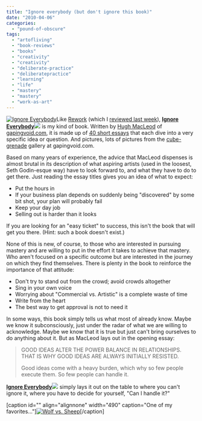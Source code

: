 ```yaml
---
title: "Ignore everybody (but don't ignore this book)"
date: "2010-04-06"
categories: 
  - "pound-of-obscure"
tags: 
  - "artofliving"
  - "book-reviews"
  - "books"
  - "creativity"
  - "creativity"
  - "deliberate-practice"
  - "deliberatepractice"
  - "learning"
  - "life"
  - "mastery"
  - "mastery"
  - "work-as-art"
---
```


[![](images/ie222jpeg1-265x400.jpg "Ignore Everybody")](http://gapingvoid.com/books/)Like [Rework](http://www.amazon.com/gp/product/0307463745?ie=UTF8&tag=gbrettmiller-20&linkCode=as2&camp=1789&creative=9325&creativeASIN=0307463745) (which I [reviewed last week](http://blog.gbrettmiller.com/rework-a-review/)), [**Ignore Everybody**](http://www.amazon.com/gp/product/159184259X?ie=UTF8&tag=gbrettmiller-20&linkCode=as2&camp=1789&creative=9325&creativeASIN=159184259X ": and 39 Other Keys to Creativity")![](http://www.assoc-amazon.com/e/ir?t=gbrettmiller-20&l=as2&o=1&a=159184259X) is my kind of book. Written by [Hugh MacLeod](http://gapingvoid.com/about/) of [gapingvoid.com](http://www.gapingvoid.com), it is made up of [40 short essays](http://gapingvoid.com/books/ "A list of most of the essays and excerpt of some...") that each dive into a very specific idea or question. And pictures, lots of pictures from the [cube-grenade](http://gapingvoid.com/2009/05/25/httpgapingvoid-com20090525now-accepting-private-commissions-for-moleskines-and-cube-grenades/) gallery at gapingvoid.com.

Based on many years of experience, the advice that MacLeod dispenses is almost brutal in its description of what aspiring artists (used in the loosest, Seth Godin-esque way) have to look forward to, and what they have to do to get there. Just reading the essay titles gives you an idea of what to expect:

- Put the hours in
- If your business plan depends on suddenly being "discovered" by some bit shot, your plan will probably fail
- Keep your day job
- Selling out is harder than it looks

If you are looking for an "easy ticket" to success, this isn't the book that will get you there. (Hint: such a book doesn't exist.)

None of this is new, of course, to those who are interested in pursuing mastery and are willing to put in the effort it takes to achieve that mastery. Who aren't focused on a specific outcome but are interested in the journey on which they find themselves. There is plenty in the book to reinforce the importance of that attitude:

- Don't try to stand out from the crowd; avoid crowds altogether
- Sing in your own voice
- Worrying about "Commercial vs. Artistic" is a complete waste of time
- Write from the heart
- The best way to get approval is not to need it

In some ways, this book simply tells us what most of already know. Maybe we know it subconsciously, just under the radar of what we are willing to acknowledge. Maybe we know that it is true but just can't bring ourselves to do anything about it. But as MacLeod lays out in the opening essay:

> GOOD IDEAS ALTER THE POWER BALANCE IN RELATIONSHIPS. THAT IS WHY GOOD IDEAS ARE ALWAYS INITIALLY RESISTED.
> 
> Good ideas come with a heavy burden, which why so few people execute them. So few people can handle it.

[**Ignore Everybody**](http://www.amazon.com/gp/product/159184259X?ie=UTF8&tag=gbrettmiller-20&linkCode=as2&camp=1789&creative=9325&creativeASIN=159184259X ": and 39 Other Keys to Creativity")![](http://www.assoc-amazon.com/e/ir?t=gbrettmiller-20&l=as2&o=1&a=159184259X) simply lays it out on the table to where you can't ignore it, where you have to decide for yourself, "Can I handle it?"

\[caption id="" align="alignnone" width="490" caption="One of my favorites..."\][![](images/Wolf%20vs%20Sheep.gif "Wolf vs. Sheep")](http://www.gapingvoidgallery.com/product_info.php?products_id=48)\[/caption\]
